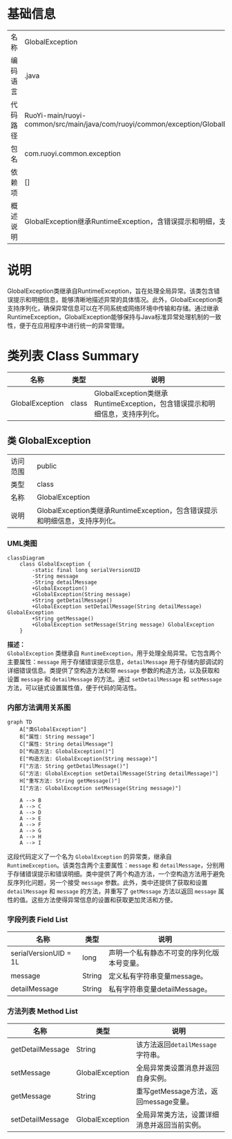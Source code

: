 # 基础信息

|      |      |
|------|------|
| 名称 | GlobalException |
| 编码语言 | .java |
| 代码路径 | RuoYi-main/ruoyi-common/src/main/java/com/ruoyi/common/exception/GlobalException.java |
| 包名 | com.ruoyi.common.exception |
| 依赖项 | [] |
| 概述说明 | GlobalException继承RuntimeException，含错误提示和明细，支持序列化。 |

# 说明

GlobalException类继承自RuntimeException，旨在处理全局异常。该类包含错误提示和明细信息，能够清晰地描述异常的具体情况。此外，GlobalException类支持序列化，确保异常信息可以在不同系统或网络环境中传输和存储。通过继承RuntimeException，GlobalException能够保持与Java标准异常处理机制的一致性，便于在应用程序中进行统一的异常管理。

# 类列表 Class Summary

| 名称   | 类型  | 说明 |
|-------|------|-------------|
| GlobalException | class | GlobalException类继承RuntimeException，包含错误提示和明细信息，支持序列化。 |



## 类 GlobalException

|      |      |
|------|------|
| 访问范围 | public |
| 类型 | class |
| 名称 | GlobalException |
| 说明 | GlobalException类继承RuntimeException，包含错误提示和明细信息，支持序列化。 |


### UML类图

```mermaid
classDiagram
    class GlobalException {
        -static final long serialVersionUID
        -String message
        -String detailMessage
        +GlobalException()
        +GlobalException(String message)
        +String getDetailMessage()
        +GlobalException setDetailMessage(String detailMessage) GlobalException
        +String getMessage()
        +GlobalException setMessage(String message) GlobalException
    }
```

**描述：**  
`GlobalException` 类继承自 `RuntimeException`，用于处理全局异常。它包含两个主要属性：`message` 用于存储错误提示信息，`detailMessage` 用于存储内部调试的详细错误信息。类提供了空构造方法和带 `message` 参数的构造方法，以及获取和设置 `message` 和 `detailMessage` 的方法。通过 `setDetailMessage` 和 `setMessage` 方法，可以链式设置属性值，便于代码的简洁性。


### 内部方法调用关系图

```mermaid
graph TD
    A["类GlobalException"]
    B["属性: String message"]
    C["属性: String detailMessage"]
    D["构造方法: GlobalException()"]
    E["构造方法: GlobalException(String message)"]
    F["方法: String getDetailMessage()"]
    G["方法: GlobalException setDetailMessage(String detailMessage)"]
    H["重写方法: String getMessage()"]
    I["方法: GlobalException setMessage(String message)"]

    A --> B
    A --> C
    A --> D
    A --> E
    A --> F
    A --> G
    A --> H
    A --> I
```

这段代码定义了一个名为 `GlobalException` 的异常类，继承自 `RuntimeException`。该类包含两个主要属性：`message` 和 `detailMessage`，分别用于存储错误提示和错误明细。类中提供了两个构造方法，一个空构造方法用于避免反序列化问题，另一个接受 `message` 参数。此外，类中还提供了获取和设置 `detailMessage` 和 `message` 的方法，并重写了 `getMessage` 方法以返回 `message` 属性的值。这些方法使得异常信息的设置和获取更加灵活和方便。

### 字段列表 Field List

| 名称  | 类型  | 说明 |
|-------|-------|------|
| serialVersionUID = 1L | long | 声明一个私有静态不可变的序列化版本号变量。 |
| message | String | 定义私有字符串变量message。 |
| detailMessage | String | 私有字符串变量detailMessage。 |

### 方法列表 Method List

| 名称  | 类型  | 说明 |
|-------|-------|------|
| getDetailMessage | String | 该方法返回`detailMessage`字符串。 |
| setMessage | GlobalException | 全局异常类设置消息并返回自身实例。 |
| getMessage | String | 重写getMessage方法，返回message变量。 |
| setDetailMessage | GlobalException | 全局异常类方法，设置详细消息并返回当前实例。 |




